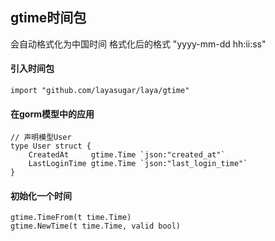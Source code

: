 ## gtime时间包
会自动格式化为中国时间
格式化后的格式 "yyyy-mm-dd hh:ii:ss"

#### 引入时间包

```
import "github.com/layasugar/laya/gtime"
```

#### 在gorm模型中的应用

```
// 声明模型User
type User struct {
	CreatedAt     gtime.Time `json:"created_at"`
	LastLoginTime gtime.Time `json:"last_login_time"`
}
```

#### 初始化一个时间
```
gtime.TimeFrom(t time.Time)
gtime.NewTime(t time.Time, valid bool)
```
